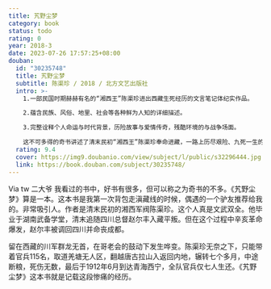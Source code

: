 ```yaml
---
title: 艽野尘梦
category: book
status: todo
rating: 0
year: 2018-3
date: 2023-07-26 17:57:25+08:00
douban:
  id: "30235748"
  title: 艽野尘梦
  subtitle: 陈渠珍 / 2018 / 北方文艺出版社
  intro: >-
    1.一部民国时期赫赫有名的“湘西王”陈渠珍进出西藏生死经历的文言笔记体纪实作品。

    2.蕴含民族、风俗、地里、社会等各种鲜为人知的详细描述。

    3.完整诠释个人命运与时代背景，历险故事与爱情传奇，残酷环境的与战争场面。

    这不可多得的奇书讲述了清末民初“湘西王”陈渠珍奉命进藏，一路上历尽艰险、九死一生的故事，以及他与藏族姑娘西原可歌可泣的生死爱情。文中既有惊心动魄的战斗故事，缠绵悱恻之柔情也有古老淳朴的民俗风情；既有荡气回肠之壮美，这还是一部出色的游记文学作品，记载了辛亥革命前后川藏地区的真实情况，描述了藏区的山川地貌、风土人情。书中描述藏区险峻优美的自然风景，古老淳朴的民俗风情，复杂险恶的官场环境，身陷绝境的人性异化，绝地逃生的生存智慧，藏汉人民的深厚情谊，感人至深的爱情绝唱，堪称奇绝。
  rating: 9.4
  cover: https://img9.doubanio.com/view/subject/l/public/s32296444.jpg
  link: https://book.douban.com/subject/30235748/
---
```


Via tw 二大爷 我看过的书中，好书有很多，但可以称之为奇书的不多。《艽野尘梦》算是一本。这本书是我第一次背包走滇藏线的时候，偶遇的一个驴友推荐给我的。非常吸引人。作者是清末民初的湘西军阀陈渠珍。这个人真是文武双全。他毕业于湖南武备学堂，清末追随四川总督赵尔丰入藏平叛。但在这个过程中辛亥革命爆发，赵尔丰被调回四川并命丧成都。

留在西藏的川军群龙无首，在哥老会的鼓动下发生哗变。陈渠珍无奈之下，只能带着官兵115名，取道羌塘无人区，翻越唐古拉山入返回内地，辗转七个多月，中途断粮，死伤无数，最后于1912年6月到达青海西宁，全队官兵仅七人生还。《艽野尘梦》这本书就是记载这段惨痛的经历。

